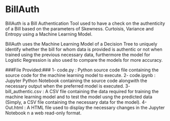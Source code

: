 # BillAuth
BillAuth is a Bill Authentication Tool used to have a check on the authenticity of a Bill based on the parameters of Skewness. Curtoisis, Variance and Entropy using a Machine Learning Model. 

BillAuth uses the Machine Learning Model of a Decision Tree to uniquely identify whether the bill for whom data is provided is authentic or not when trained using the previous necessary data, furthermore the model for Logistic Regression is also used to compare the models for more accuracy.

###File Provided:###
       1- code.py : Python source code file containing the source code for the machine learning model to execute.
       2- code.ipynb : Jupyter Python Notebook containing the source code alongwith the necessary output when the preferred model is executed. 
       3- bill_authentic.csv : A CSV file containing the data required for training the machine learning model and to test the model usng the predicted data (Simply, a CSV file containing the necessary data for the model).
       4- Out.html : A HTML file used to display the necessary changes in the Jupyter Notebook n a web read-only format.
